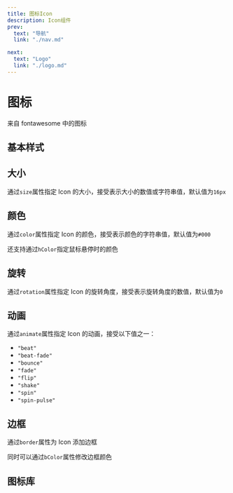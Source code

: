 ```yaml
---
title: 图标Icon
description: Icon组件
prev:
  text: "导航"
  link: "./nav.md"

next:
  text: "Logo"
  link: "./logo.md"
---
```


# 图标

来自 fontawesome 中的图标

## 基本样式

<preview path="../previews/icon/Basic.vue"></preview>

## 大小

通过`size`属性指定 Icon 的大小，接受表示大小的数值或字符串值，默认值为`16px`

<preview path="../previews/icon/ConfigSize.vue"></preview>

## 颜色

通过`color`属性指定 Icon 的颜色，接受表示颜色的字符串值，默认值为`#000`

<preview path="../previews/icon/ConfigColor.vue"></preview>

还支持通过`hColor`指定鼠标悬停时的颜色

<preview path="../previews/icon/ConfigHColor.vue"></preview>

## 旋转

通过`rotation`属性指定 Icon 的旋转角度，接受表示旋转角度的数值，默认值为`0`

<preview path="../previews/icon/ConfigRotation.vue"></preview>

## 动画

通过`animate`属性指定 Icon 的动画，接受以下值之一：

- `"beat"`
- `"beat-fade"`
- `"bounce"`
- `"fade"`
- `"flip"`
- `"shake"`
- `"spin"`
- `"spin-pulse"`

<preview path="../previews/icon/ConfigAnimate.vue"></preview>

## 边框

通过`border`属性为 Icon 添加边框

同时可以通过`bColor`属性修改边框颜色

<preview path="../previews/icon/ConfigBorder.vue"></preview>

## 图标库

<icon-library></icon-library>
